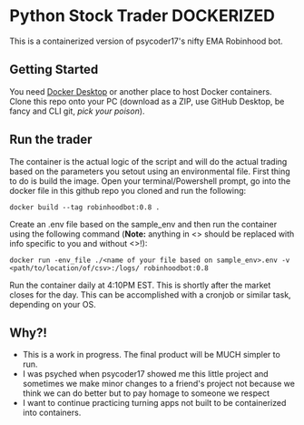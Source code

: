 # Python Stock Trader DOCKERIZED
This is a containerized version of psycoder17's nifty EMA Robinhood bot.

## Getting Started

You need [Docker Desktop](https://www.docker.com/products/docker-desktop) or another place to host Docker containers.
Clone this repo onto your PC (download as a ZIP, use GitHub Desktop, be fancy and CLI git, *pick your poison*).

## Run the trader
The container is the actual logic of the script and will do the actual trading based on the parameters you setout using an environmental file. First thing to do is build the image. Open your terminal/Powershell prompt, go into the docker file in this github repo you cloned and run the following:
```
docker build --tag robinhoodbot:0.8 .
```

Create an .env file based on the sample_env and then run the container using the following command (**Note:** anything in <> should be replaced with info specific to you and without <>!):

```
docker run -env_file ./<name of your file based on sample_env>.env -v <path/to/location/of/csv>:/logs/ robinhoodbot:0.8
```
Run the container daily at 4:10PM EST. This is shortly after the market closes for the day. This can be accomplished with a cronjob or similar task, depending on your OS.

## Why?!

- This is a work in progress. The final product will be MUCH simpler to run.
- I was psyched when psycoder17 showed me this little project and sometimes we make minor changes to a friend's project not because we think we can do better but to pay homage to someone we respect
- I want to continue practicing turning apps not built to be containerized into containers.
